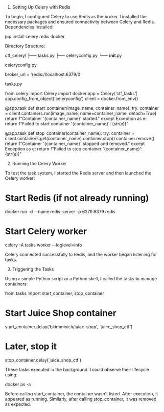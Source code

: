 1. Setting Up Celery with Redis

To begin, I configured Celery to use Redis as the broker. I installed the necessary packages and ensured connectivity between Celery and Redis.
Dependencies Installed:

pip install celery redis docker

Directory Structure:

ctf_celery/
├── tasks.py
├── celeryconfig.py
└── __init__.py

celeryconfig.py

broker_url = 'redis://localhost:6379/0'

tasks.py

from celery import Celery
import docker
app = Celery('ctf_tasks')
app.config_from_object('celeryconfig')
client = docker.from_env()

@app.task
def start_container(image_name, container_name):
    try:
        container = client.containers.run(image_name, name=container_name, detach=True)
        return f"Container '{container_name}' started."
    except Exception as e:
        return f"Failed to start container '{container_name}': {str(e)}"

@app.task
def stop_container(container_name):
    try:
        container = client.containers.get(container_name)
        container.stop()
        container.remove()
        return f"Container '{container_name}' stopped and removed."
    except Exception as e:
        return f"Failed to stop container '{container_name}': {str(e)}"



2. Running the Celery Worker

To test the task system, I started the Redis server and then launched the Celery worker:

# Start Redis (if not already running)
docker run -d --name redis-server -p 6379:6379 redis

# Start Celery worker
celery -A tasks worker --loglevel=info

Celery connected successfully to Redis, and the worker began listening for tasks.



3. Triggering the Tasks

Using a simple Python script or a Python shell, I called the tasks to manage containers:

from tasks import start_container, stop_container
# Start Juice Shop container
start_container.delay('bkimminich/juice-shop', 'juice_shop_ctf')
# Later, stop it
stop_container.delay('juice_shop_ctf')

These tasks executed in the background. I could observe their lifecycle using:

docker ps -a

Before calling start_container, the container wasn't listed. After execution, it appeared as running. Similarly, after calling stop_container, it was removed as expected.



